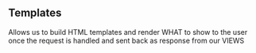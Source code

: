 ## Templates

Allows us to build HTML templates and render WHAT to show to the user once the request is handled and sent back as response from our VIEWS

